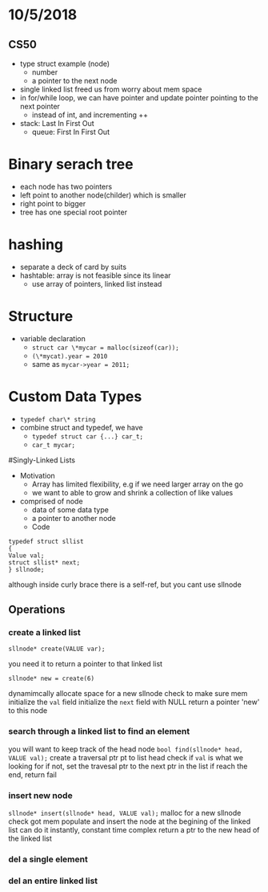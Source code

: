 # 10/5/2018
## CS50
- type struct example (node)
  - number
  - a pointer to the next node
- single linked list freed us from worry about mem space
- in for/while loop, we can have pointer and update pointer pointing to the next pointer
  - instead of int, and incrementing ++
- stack: Last In First Out
  - queue: First In First Out
# Binary serach tree
  - each node has two pointers
  - left point to another node(childer) which is smaller
  - right point to bigger
  - tree has one special root pointer
# hashing
  - separate a deck of card by suits
  - hashtable: array is not feasible since its linear
    - use array of pointers, linked list instead

# Structure
  - variable declaration
    - ```struct car \*mycar = malloc(sizeof(car));```
    - ```(\*mycat).year = 2010```
	- same as ```mycar->year = 2011;```
# Custom Data Types
  - ```typedef char\* string ```
  - combine struct and typedef, we have
    - ```typedef struct car {...} car_t;```
	- ```car_t mycar;```

#Singly-Linked Lists
  - Motivation
    - Array has limited flexibility, e.g if we need larger array on the go
	- we want to able to grow and shrink a collection of like values
  - comprised of node
    - data of some data type
	- a pointer to another node
	- Code
```
typedef struct sllist
{
Value val;	
struct sllist* next;
} sllnode;
```
 
although inside curly brace there is a self-ref, but you cant use sllnode
## Operations
### create a linked list 

```sllnode* create(VALUE var);```

you need it to return a pointer to that linked list 

```sllnode* new = create(6)```

dynamimcally allocate space for a new sllnode
check to make sure mem
initialize the ```val``` field
initialize the ```next``` field with NULL
return a pointer 'new'  to this node 

### search through a linked list to find an element
you will want to keep track of the head node 
```bool find(sllnode* head, VALUE val);```
create a traversal ptr pt to list head
check if ```val``` is what we looking for
if not, set the travesal ptr to the next ptr in the list 
if reach the end, return fail

### insert new node
```sllnode* insert(sllnode* head, VALUE val);```
malloc for a new sllnode
check got mem
populate and insert the node at the begining of the linked list 
can do it instantly, constant time complex
return a ptr to the new head of the linked list

### del a single element
### del an entire linked list 

